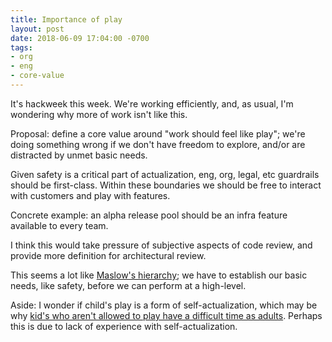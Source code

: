 ```yaml
---
title: Importance of play
layout: post
date: 2018-06-09 17:04:00 -0700
tags:
- org
- eng
- core-value
---
```

It's hackweek this week. We're working efficiently, and, as usual, I'm wondering why more of work isn't like this.

Proposal: define a core value around "work should feel like play"; we're doing something wrong if we don't have freedom to explore, and/or are distracted by unmet basic needs.

Given safety is a critical part of actualization, eng, org, legal, etc guardrails should be first-class. Within these boundaries we should be free to interact with customers and play with features.

Concrete example: an alpha release pool should be an infra feature available to every team.

I think this would take pressure of subjective aspects of code review, and provide more definition for architectural review.

This seems a lot like [Maslow's hierarchy](maslow "My notes on Maslow"); we have to establish our basic needs, like safety, before we can perform at a high-level.

Aside: I wonder if child's play is a form of self-actualization, which may be why [kid's who aren't allowed to play have a difficult time as adults](https://www.theatlantic.com/health/archive/2011/10/all-work-and-no-play-why-your-kids-are-more-anxious-depressed/246422/ "Atlantic article on research regarding free play"). Perhaps this is due to lack of experience with self-actualization.